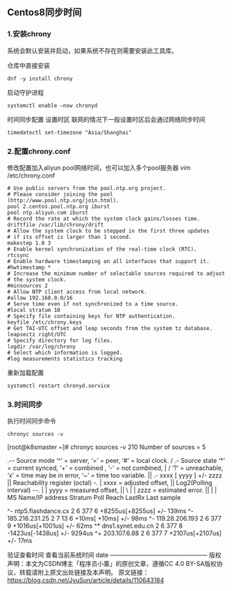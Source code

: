 ## Centos8同步时间

### 1.安装chrony
系统会默认安装并启动，如果系统不存在则需要安装此工具库。

仓库中直接安装
```
dnf -y install chrony
```
启动守护进程
```
systemctl enable –now chronyd
```
时间同步配置
设置时区
联网的情况下一般设置时区后会通过网络同步时间
```
timedatectl set-timezone "Asia/Shanghai"
```

### 2.配置chrony.conf
修改配置加入aliyun pool网络时间，也可以加入多个pool服务器
vim /etc/chrony.conf
```
# Use public servers from the pool.ntp.org project.
# Please consider joining the pool (http://www.pool.ntp.org/join.html).
pool 2.centos.pool.ntp.org iburst
pool ntp.aliyun.com iburst
# Record the rate at which the system clock gains/losses time.
driftfile /var/lib/chrony/drift
# Allow the system clock to be stepped in the first three updates
# if its offset is larger than 1 second.
makestep 1.0 3
# Enable kernel synchronization of the real-time clock (RTC).
rtcsync
# Enable hardware timestamping on all interfaces that support it.
#hwtimestamp *
# Increase the minimum number of selectable sources required to adjust
# the system clock.
#minsources 2
# Allow NTP client access from local network.
#allow 192.168.0.0/16
# Serve time even if not synchronized to a time source.
#local stratum 10
# Specify file containing keys for NTP authentication.
keyfile /etc/chrony.keys
# Get TAI-UTC offset and leap seconds from the system tz database.
leapsectz right/UTC
# Specify directory for log files.
logdir /var/log/chrony
# Select which information is logged.
#log measurements statistics tracking
```
重新加载配置
```
systemctl restart chronyd.service
```
### 3.时间同步
执行时间同步命令
```
chronyc sources -v
```
[root@k8smaster ~]# chronyc sources -v
210 Number of sources = 5

.-- Source mode ‘^’ = server, ‘=’ = peer, ‘#’ = local clock.
/ .- Source state ‘*’ = current synced, ‘+’ = combined , ‘-’ = not combined,
| / ‘?’ = unreachable, ‘x’ = time may be in error, ‘~’ = time too variable.
|| .- xxxx [ yyyy ] +/- zzzz
|| Reachability register (octal) -. | xxxx = adjusted offset,
|| Log2(Polling interval) --. | | yyyy = measured offset,
|| \ | | zzzz = estimated error.
|| | |
MS Name/IP address Stratum Poll Reach LastRx Last sample

^- ntp5.flashdance.cx 2 6 377 6 +8255us[+8255us] +/- 139ms
^- 185.216.231.25 2 7 13 6 +10ms[ +10ms] +/- 98ms
^- 119.28.206.193 2 6 377 9 +1016us[+1001us] +/- 62ms
^* dns1.synet.edu.cn 2 6 377 8 -1423us[-1438us] +/- 9294us
^+ 203.107.6.88 2 6 377 7 +2107us[+2107us] +/- 17ms

验证查看时间
查看当前系统时间
date
————————————————
版权声明：本文为CSDN博主「程序员小薰」的原创文章，遵循CC 4.0 BY-SA版权协议，转载请附上原文出处链接及本声明。
原文链接：https://blog.csdn.net/JyuSun/article/details/110643184
<!--stackedit_data:
eyJoaXN0b3J5IjpbLTgzNjk4MjEyXX0=
-->